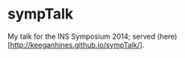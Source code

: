 sympTalk
========

My talk for the INS Symposium 2014; served (here) [http://keeganhines.github.io/sympTalk/].
